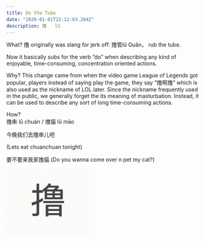 ```yaml
---
title: Do the Tube
date: "2020-01-01T22:12:03.284Z"
description: 撸   lǔ
---
```


What?
撸 originally was slang for jerk off: 撸管lǔ Guǎn， rub the tube. 

Now it basically subs for the verb “do” when describing any kind of enjoyable, time-consuming, concentration oriented actions.
 
Why?
This change came from when the video game League of Legends got popular, players instead of saying play the game, they say “撸啊撸” which is also used as the nickname of LOL later. Since the nickname frequently used in the public, we generally forget the its meaning of masturbation. Instead, it can be used to describe any sort of long time-consuming actions.
 
How?	
撸串 lǔ chuàn / 撸猫 lǔ māo 

今晚我们去撸串儿吧

(Lets eat chuanchuan tonight)

要不要来我家撸猫
(Do you wanna come over n pet my cat?)


![Chinese Salty Egg](./3.png)
